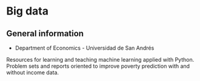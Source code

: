 # Big data

## General information
* Department of Economics - Universidad de San Andrés


Resources for learning and teaching machine learning applied with Python. Problem sets and reports oriented to improve poverty prediction with and without income data.
